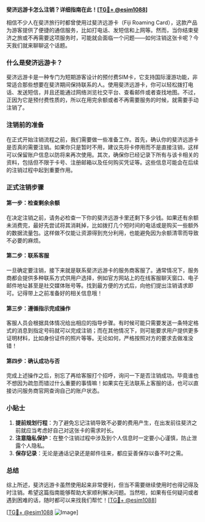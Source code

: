 **斐济远游卡怎么注销？详细指南在此！[[TG💪+ @esim1088](https://t.me/s/esim1088)]**

相信不少人在斐济旅行时都曾使用过斐济远游卡（Fiji Roaming Card），这款产品为游客提供了便捷的通信服务，比如打电话、发短信和上网等。然而，当你结束斐济之旅或不再需要这项服务时，可能就会面临一个问题——如何注销这张卡呢？今天我们就来聊聊这个话题。

### 什么是斐济远游卡？

斐济远游卡是一种专门为短期游客设计的预付费SIM卡，它支持国际漫游功能，非常适合那些想要在斐济期间保持联系的人。使用斐济远游卡，你可以轻松拨打电话、发送短信，并且还能通过网络浏览社交平台、查看邮件或者查找地图。不过，正因为它是预付费性质的，所以在用完余额或者不再需要服务的时候，就需要手动注销了。

### 注销前的准备

在正式开始注销流程之前，我们需要做一些准备工作。首先，确认你的斐济远游卡是否真的需要注销。如果你只是暂时不用，建议先将卡停用而不是直接注销，这样可以保留账户信息以防将来再次使用。其次，确保你已经记录下所有与该卡相关的资料，包括但不限于卡号、注册邮箱以及任何购买凭证等。这些信息可能会在后续的注销过程中起到重要作用。

### 正式注销步骤

#### 第一步：检查剩余余额
在决定注销之前，请务必检查一下你的斐济远游卡里还剩下多少钱。如果还有余额未消费完，最好先尝试将其消耗掉，比如拨打几个短时间的电话或是购买一些额外的数据流量包。这样做不仅能让资源得到充分利用，也能避免因为余额清零而导致不必要的麻烦。

#### 第二步：联系客服
一旦确定要注销，接下来就是联系斐济远游卡的服务商客服了。通常情况下，服务商都会提供多种联系方式供用户选择，例如官方网站上的在线客服聊天窗口、电子邮件地址甚至是社交媒体账号等。找到最方便的方式后，向他们提出注销请求即可。记得带上之前准备好的相关信息哦！

#### 第三步：遵循指示完成操作
客服人员会根据具体情况给出相应的指导步骤。有时候可能只需要发送一条特定格式的消息到指定号码就可以完成注销；而在其他情况下，则可能要求用户提供更多证明材料，比如身份证件的照片等等。无论如何，严格按照对方的要求去做准没错！

#### 第四步：确认成功与否
完成上述操作之后，别忘了再给客服打个招呼，询问一下是否注销成功。毕竟谁也不想因为疏忽而错过什么重要的事情嘛！如果实在无法联系上客服的话，也可以直接访问服务商官网查询自己的账户状态。

### 小贴士

1. **提前规划行程**：为了避免忘记注销导致不必要的费用产生，在出发前往斐济之前就应当考虑好自己对这张卡的需求时长。
2. **注意隐私保护**：在整个注销过程中涉及到个人信息时一定要小心谨慎，防止泄露个人隐私。
3. **保存记录**：无论是通话记录还是邮件往来，都应妥善保存以备不时之需。

### 总结

综上所述，斐济远游卡虽然使用起来非常便利，但当不需要继续使用时也得记得及时注销。希望这篇指南能够帮助大家顺利解决问题。当然啦，如果有任何疑问或者遇到困难的话，随时都可以来找我们帮忙！[[TG💪+ @esim1088](https://t.me/s/esim1088)]

[[TG💪+ @esim1088](https://t.me/s/esim1088) ![Image](https://i.postimg.cc/4NQfJmqS/Snipaste-2025-05-13-00-14-12.png)]